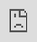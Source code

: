 ```yaml
---
layout: post
date:   2021-04-25
image: "/conflict_urbanism_sp2021/images/climate-refugees/climate-refugees_thumbnail.png"
title:  "Beyond the Origins and Destinations: Spatializing the issue of climate refugees on climate change, conflict, and migration"
author: "Sherry Te, Zuzanna Jarzynska, Andrea Molina"
---
```


This project investigates publicly accessible spatial data on climate, conflict and migration, in relation to the absence of a legal definition of the term “climate refugee”. For this purpose, the work focuses on three case studies in the Sahel Region in Central Africa, where arguable climate-induced mass migration and conflict is taking place. The objective is to explore spatial complexities of establishing causal relationships between the three phenomena and develop a framework for further research, as well as contribute to the discussion on how climate migration can be addressed in terms of policy.


## **The Problem: The absence of a legal framework for climate refugees**

The problem that triggered this research is that, in spite of the apparent evidence of the role that climate change plays in forcing massive migrations, there is neither a clear definition for this category of migrants, nor an international formal recognition that guarantees the rights of affected populations to protection and asylum and that ascribes the responsibility of the developed countries and the Global North (it is, the main emitters of greenhouse gases) towards the problem. However, as recognized by Jean-Claude Juncker (European Commission President) at State of the Union speech in 2015 “Climate change is one of the root causes of a new migration phenomenon. Climate refugees will become a new challenge – if we do not act swiftly” [1].

The gap in the current legal framework, the 1951 Refugee Convention, limits the term to  only apply to “people who have a well-founded fear of being persecuted because of their race, religion, nationality, membership of a particular social group or political opinion, and are unable or unwilling to seek protection from their home countries” [2].This excludes the people displaced for reasons related to the environment degradation and climate change, who are mainly categorized as Internally Displaced Persons (IDP). Yet, “the distinction between refugees and internally displaced persons is a fundamental and integral characteristic of traditional refugee law defining the extent to which assistance will be made available to displaced persons”[3]. As Antonio Guterres, UN Secretary-General, former UN High Commissioner for Refugees, has argued that climate change is mainly causing internal displacements, nevertheless, “when they cross a border, they will not be considered refugees”[4]. This means that they cannot easily appeal for resettlement in another country. Instead, heir actions are criminalized as they seek to leave the worsening environmental conditions.

In light of the recent estimation made by The International Organization for Migration (IOM), there could be as many as **200 million such refugees by 2050.** Although some efforts have been made to reach a possible legal definition, the question still remains: ***Why is there still no legal definition of the term climate refugee, when all the evidence indicates a dire need for such a framework?***


### **The complexities: Establishing clear causal relationships**

In our investigation, one of the main problems in defining “climate refugee” is not being able to establish **the existence and shape of the causal relationship between climate change, migration and conflicts**, since most of the time causal connections are intertwined or disguised behind one another in many different and complicated ways.

Despite the growing consensus in scholarly literature regarding the evidence for climate-induced migration, there is less consensus regarding the existence of climate-induced conflicts. For example, it is sometimes argued that “climate change may not of itself trigger a movement of people” or that “it does not necessarily cause people to take arms”, and that social, political and economic factors need to be taken into account to explain people’s decisions to migrate. 

Nevertheless, it has been also argued that “given the likelihood that environmental change, migration, and conflict may happen in close proximity or succession, there is a need to more explicitly connect the three phenomena” [5], and also that **“the spatial dimension is necessary for analyzing the connections between climate-related environmental change and violent battles”** [6].

With this project, we intend to contribute mostly to the research on possible methodologies of data spatialization, in order to portray the relations between the 3 types of phenomena.


## **The Project: Three case studies in the Sahel, Africa**

![Environmental impacts in Africa, Source: IOM, 2015 [7]](/conflict_urbanism_sp2021/images/climate-refugees/sahel.png)
</br></br>

This research is focused in the Sahel area of Central Africa, since it is a region acutely affected by climate change (Figure 1), which heavily threatens the environmental and livelihood conditions of the region. More precisely, we chose three regions within Nigeria, namely Northwestern **Sokoto and Zamfara**, Central **Benue** and the Northeastern **Borno** state (located by Lake Chad).

These three particular case studies were selected as they present distinct types of climate induced conflicts (Cattle rustling and rural banditry, Farmer-Herder conflicts, and Boko Haram) and patterns of migration (transnational migration, internal displacement). Additionally, considering the causal relationships within these three different locations may help us avoid site-specific biases and prevent us from drawing hasty conclusions without due consideration. 

**For each of the chosen cases we strive to answer the question: can we consider the displaced population as 'climate refugees'?**

## **SOKOTO-ZAMFARA**
</br>
<div class="iframe-column"><iframe src="https://player.vimeo.com/video/541420026" style="position:absolute;top:0;left:0;width:100%;height:100%;" frameborder="0"></iframe></div>  

**Timeframe:** 2011, peak in 2018 - Present </br>
**Type of Scenario:** Exacerbation of local conflicts by resource scarcity encouraged new types of violence, which in turn resulted in internal displacement and international migration. </br>
**Causal relationship:**
* Climate Change → Conflict (tribal) ~ Conflict (banditry) → Migration
* Climate Change → Migration
* Conflict (banditry) ~ Islamic State → Migration
  * → = effect
  * ~ = instrumental variable/opportunity for 


Sokoto and Zamfara regions of Nigeria experience an unprecedented crisis of multiple types of conflicts: local community conflicts, criminal gang practices and jihadists fought by state militia. In the past, disputes over land and natural resources have been a constant element of the annual seasonal cycle and were always resolved by local-community authorities. 
Recently, the regular conflicts were exacerbated by increasing water scarcity (shortening of rain period), resulting in desertification of farmland, coinciding with rapidly increasing fertility rates among Sokoto and Zamfara women. The competition for land suitable for both farming and grazing became hostile - Fulani herders were further deprived of rights to use forest lands, given by the newly elected democratic government in 1999 to Hausa farmers, many of which were particularly favored by the Abuja officials. 

Conflicts so abundant, that state cannot handle them -> Hausa vigilantes attacking random perceived perpetrators and Fulani Gangs attacking, kidnapping etc. Zamfara State adopted Islamic Law in 2000, as a way to tackle the economic crisis. State perceives conflicts happening in Zamfara as Zamfara’s business. 
Local conflicts - opened way for gangs and jihadists. Many displaced internally, many moved to Niger. 
Migration usually is said to happen right after an attack and from small villages to cities. 

<div class="iframe-column"><iframe src="https://player.vimeo.com/video/290575503?title=0&byline=0&portrait=0" style="position:absolute;top:0;left:0;width:100%;height:100%;" frameborder="0"></iframe></div>  

#### THE MIDDLE BELT: BENUE STATE

**Timeframe**: 2014 - peak in 2018 - Present <br>

**Type of Scenario**: Scarcity + Environmental degradation as method of conflict <br>

**Causal relationship**: Climate change (drought and desertification) -> migration (?) conflict -> displacement (IDP Camps + Host Communities)

**Description**: This case study explores the farmers and herders’ conflict in Nigeria. It is caused by the advance of drought and desertification in the north forcing Fulani people and other pastoral communities to migrate towards the south in search for alternative pastures and sources of water for their cattle. When the herders arrive to the lands of the Middle Belt they have to compete for these resources in a context of scarcity, which is leading to conflict between the local farmers and the newly arrived herders. The farmers and herders’ conflict has become Nigeria’s gravest security challenge, now claiming far more lives than the Boko Haram insurgency. Benue has been pointed out to be the most impacted state, due to the new laws banning open grazing in Benue and Taraba states. In terms of its timeline, the conflict started worsening in 2014, reaching its peak in January 2018 after the attacks on several Guma and Logo farmer communities.

While the causal connection from climate change in the north of Nigeria leading to migration to the south is very clear, the causal connection of climate change leading to conflict has been pointed out to need further spatial study. Therefore, we have spatially and chronologically mapped how the tree phenomena are interconnected, including testimonies of people that have been displaced to IDP Camps or host communities due to the conflict.


<div class="iframe-column"><iframe src="https://player.vimeo.com/video/290575503?title=0&byline=0&portrait=0" style="position:absolute;top:0;left:0;width:100%;height:100%;" frameborder="0"></iframe></div> 

#### LAKE CHAD BASIN

Africa’s Lake Chad is the convergence point of a complex humanitarian disaster courtesy of violence, climate change, and remote, ungoverned areas. For almost two decades, the Lake Chad Basin (LCB) in general, and northeast Nigeria in particular have been subject to the insurgency of the Islamist terrorist group Boko Haram. This region is also known for its poor environmental conditions that mostly manifest in land desertification and water scarcity. Water scarcity and land desertification play in the decision of local people to migrate.

The decrease of the discharge from the Komadugu Yobe River, which serves as a supply channel for water. The water resources of the LCB provide livelihoods to a population of more than 45 million people, of which 60% rely on agriculture. 

(204) Internally displaced persons (IDPs) at the Bakassi IDP camp in Maiduguri between
March and May 2019 come from Guzamala, Gwoza, Marte, Monguno, and Nganzai (were interviewed).

Experts say climate change is a key factor fuelling the insurgency of the armed group Boko Haram, which is aimed at creating an Islamic State in North East Nigeria.

North East Nigeria used to be peaceful with more than 50 percent of the population making a living from farming, fishing and livestock production. Many people in the region lost their livelihoods following increasing aridity caused by climate change, hence becoming vulnerable to being recruited by Boko Haram (recruited targets due to loss of livelihood).

<div class="iframe-column"><iframe src="https://player.vimeo.com/video/290575503?title=0&byline=0&portrait=0" style="position:absolute;top:0;left:0;width:100%;height:100%;" frameborder="0"></iframe></div> 


#### The Conclusion: More spatial research and personal testimonies

In this research we have learned the complexities that lay behind establishing a legal definition for the concept of “Climate Refugee” though three different case studies, which is that of establishing clear causal relationships between conflict, migration and climate change phenomena.

The absence of data regarding peoples’ migration patterns has been one of the major challenges in that research, which of course, responds to people's right to privacy, something we absolutely stand for. However, the spatial data we were able to collect, mainly about conflicts and displacement, has shown the diversity, scale and magnitude of the problem of climate-induced migration in Nigeria.

However, if the main conclusion we draw is that more spatial research is needed, we believe that the strategy of including displaced people's narratives and testimonies is not only a more humane way to address the problem, but also an effective complement to the data in order to trace the chain of events behind people’s decisions to migrate and show the connections that often remain obscure under (lacking) data points.


Notes

[1] Joanna Apap, “The Concept of ‘Climate Refugee’: Towards a Possible Definition” (European Parliamentary Research Service (EPRS), February 2019), 8, https://www.europarl.europa.eu/thinktank/en/document.html?reference=EPRS_BRI(2018)621893.
[2] Apap, 1.
[3] Apap, 5.
[4] António Guterres, “Statement by Mr. António Guterres, Former United Nations High Commissioner for Refugees” (Intergovernmental Meeting at Ministerial Level to mark the 60th anniversary of the 1951 Convention relating to the Status of Refugees and the 50th anniversary of the 1961 Convention on the Reduction of Statelessness, Geneva, December 7, 2011), https://www.unhcr.org/admin/hcspeeches/4ecd0cde9/statement-mr-antonio-guterres-united-nations-high-commissioner-refugees.html.
[5] Laura Freeman, “Environmental Change, Migration, and Conflict in Africa,” The Journal of Environment & Development 26, no. 4 (2017): 361, https://doi.org/10.2307/26392658.
[6]  Madu Ignatius A. and Cletus Famous Nwankwo, “Spatial Pattern of Climate Change and Farmer–Herder Conflict Vulnerabilities in Nigeria,” GeoJournal Online (May 20, 2020): 2, https://link.springer.com/article/10.1007%2Fs10708-020-10223-2.


#### Please use level 4 headings for major section divisions  
(make sure to put two spaces after the end of the heading)

Write **words in bold** like this.  

Italics are *similar* and are formatted like this.  

To make a paragraph break you need to add two spaces at the end of your line before going to the next line.  

See this is now a new paragraph.  

Lists are easy:
1. they can be ordered
1. like this
1. notice that the numbers are automatically ordered
  1. use two spaces in front to indent

Or they can just be bullet points:
- like this
* or like this
  - use two spaces
  - to have nested lists

Use Author-Date parenthetical citations following Chicago Manual of Style conventions throughout your document, and add a works cited at the bottom of your post. See Author-Date quick guide [here](https://www-chicagomanualofstyle-org.ezproxy.cul.columbia.edu/tools_citationguide/citation-guide-2.html) for citation conventions.  

To include hyperlinks format them like this [text of link](http://c4sr.columbia.edu/).  

To embed images first ensure that the file is at least 740px wide. Then place the image file in a folder named for your group in the images folder. Then link to that image using the format here, but replace the file path with the name of your group's folder and appropriate image file name:  

![description of image](/conflict_urbanism_sp2021/images/sample_image.png)

If you want to include html files (i.e. an interactive map) host these via your personal github page, and then you can embed them in your document with a iframe. The format looks like this:  

<div class="iframe-column"><iframe src="https://player.vimeo.com/video/290575503?title=0&byline=0&portrait=0" style="position:absolute;top:0;left:0;width:100%;height:100%;" frameborder="0"></iframe></div>  


All you need to do to use one is replace the url that is between the two " ". Here is an iframe of mapbox tiles:  

<div class="iframe-column"><iframe src="https://api.mapbox.com/styles/v1/mapbox/satellite-v9.html?title=true&access_token=pk.eyJ1IjoibWFwYm94IiwiYSI6ImNpejY4NDg1bDA1cjYzM280NHJ5NzlvNDMifQ.d6e-nNyBDtmQCVwVNivz7A#2/0/0" style="position:absolute;top:0;left:0;width:100%;height:100%;" frameborder="0"></iframe></div>
